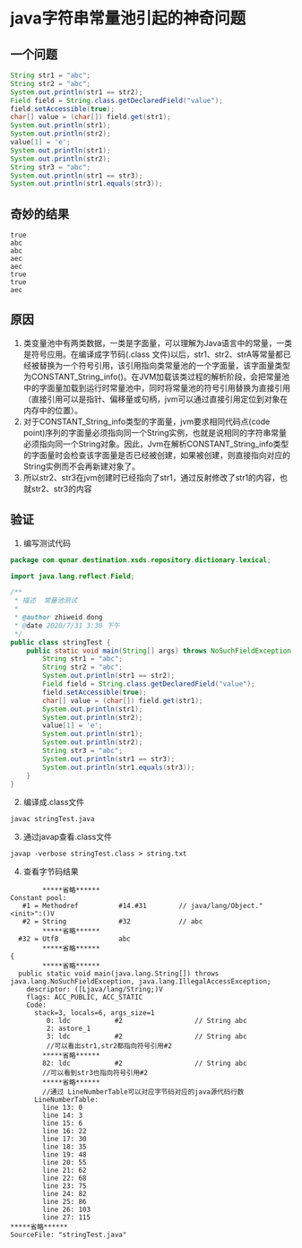 # java字符串常量池引起的神奇问题

## 一个问题


````java
String str1 = "abc";
String str2 = "abc";
System.out.println(str1 == str2); 
Field field = String.class.getDeclaredField("value");
field.setAccessible(true);
char[] value = (char[]) field.get(str1);
System.out.println(str1);
System.out.println(str2);
value[1] = 'e';
System.out.println(str1);
System.out.println(str2);
String str3 = "abc";
System.out.println(str1 == str3);
System.out.println(str1.equals(str3));
````

## 奇妙的结果

````
true
abc
abc
aec
aec
true
true
aec
````

## 原因

1. 类变量池中有两类数据，一类是字面量，可以理解为Java语言中的常量，一类是符号应用。在编译成字节码(.class 文件)以后，str1、str2、strA等常量都已经被替换为一个符号引用，该引用指向类常量池的一个字面量，该字面量类型为CONSTANT_String_info()。在JVM加载该类过程的解析阶段，会把常量池中的字面量加载到运行时常量池中，同时将常量池的符号引用替换为直接引用（直接引用可以是指针、偏移量或句柄，jvm可以通过直接引用定位到对象在内存中的位置）。
2. 对于CONSTANT_String_info类型的字面量，jvm要求相同代码点(code point)序列的字面量必须指向同一个String实例，也就是说相同的字符串常量必须指向同一个String对象。因此，Jvm在解析CONSTANT_String_info类型的字面量时会检查该字面量是否已经被创建，如果被创建，则直接指向对应的String实例而不会再新建对象了。
3. 所以str2、str3在jvm创建时已经指向了str1，通过反射修改了str1的内容，也就str2、str3的内容

## 验证

1. 编写测试代码

```java
package com.qunar.destination.xsds.repository.dictionary.lexical;

import java.lang.reflect.Field;

/**
 * 描述  常量池测试
 *
 * @author zhiweid.dong
 * @date 2020/7/31 3:30 下午
 */
public class stringTest {
    public static void main(String[] args) throws NoSuchFieldException, IllegalAccessException {
        String str1 = "abc";
        String str2 = "abc";
        System.out.println(str1 == str2);
        Field field = String.class.getDeclaredField("value");
        field.setAccessible(true);
        char[] value = (char[]) field.get(str1);
        System.out.println(str1);
        System.out.println(str2);
        value[1] = 'e';
        System.out.println(str1);
        System.out.println(str2);
        String str3 = "abc";
        System.out.println(str1 == str3);
        System.out.println(str1.equals(str3));
    }
}

```

2. 编译成.class文件
```shell
javac stringTest.java
```
3. 通过javap查看.class文件
```shell
javap -verbose stringTest.class > string.txt
```
4. 查看字节码结果

```
        *****省略******
Constant pool:
   #1 = Methodref          #14.#31        // java/lang/Object."<init>":()V
   #2 = String             #32            // abc
        *****省略******
  #32 = Utf8               abc
        *****省略******
{
        *****省略******
  public static void main(java.lang.String[]) throws java.lang.NoSuchFieldException, java.lang.IllegalAccessException;
    descriptor: ([Ljava/lang/String;)V
    flags: ACC_PUBLIC, ACC_STATIC
    Code:
      stack=3, locals=6, args_size=1
         0: ldc           #2                  // String abc 
         2: astore_1
         3: ldc           #2                  // String abc 
         //可以看出str1,str2都指向符号引用#2
        *****省略******
        82: ldc           #2                  // String abc
        //可以看到str3也指向符号引用#2
       	*****省略****** 
       	//通过 LineNumberTable可以对应字节码对应的java源代码行数
      LineNumberTable:
        line 13: 0
        line 14: 3
        line 15: 6
        line 16: 22
        line 17: 30
        line 18: 35
        line 19: 48
        line 20: 55
        line 21: 62
        line 22: 68
        line 23: 75
        line 24: 82
        line 25: 86
        line 26: 103
        line 27: 115
*****省略******
SourceFile: "stringTest.java"
```



